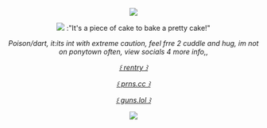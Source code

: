 <p align="center">
  <img src="https://files.catbox.moe/iwz4ln.png" />
<p align="center">
  <img src="https://files.catbox.moe/wnv3uf.png />
<p align="center">
:"It's a piece of cake to bake a pretty cake!"
<p align="center"
 
*Poison/dart, it:its   int with extreme caution, 
feel frre 2 cuddle and hug, im not on ponytown often,
view socials 4 more info,,*



  
<p align="center"
  

 [*꒰ rentry ꒱*](https://rentry.co/astr0k3n)
  <p align="center"


 [*꒰  prns.cc ꒱*](https://pronouns.cc/@ring.of.fire)

  <p align="center"

 [*꒰  guns.lol ꒱*](https://guns.lol/casketkids)

 <p align="center">
  <img src="https://files.catbox.moe/l9p1ku.png" />
